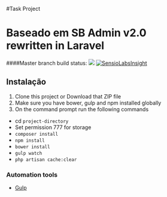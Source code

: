 #Task Project
# Baseado em SB Admin v2.0 rewritten in Laravel

####Master branch build status: 
![](https://travis-ci.org/jorgeltpf/proj-tmd.svg?branch=master)
[![SensioLabsInsight](https://insight.sensiolabs.com/projects/32ac448a-a970-4774-b447-2bb99204f80e/mini.png)](https://insight.sensiolabs.com/projects/32ac448a-a970-4774-b447-2bb99204f80e)

## Instalação

1. Clone this project or Download that ZIP file
2. Make sure you have bower, gulp and npm installed globally
3. On the command prompt run the following commands
- cd `project-directory`
- Set permission 777 for storage
- `composer install`
- `npm install`
- `bower install`
- `gulp watch`
- `php artisan cache:clear`

### Automation tools

- [Gulp](http://gulpjs.com/)
